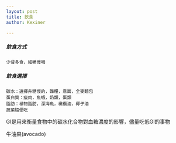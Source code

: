 ```yaml
---
layout: post
title: 飲食
author: Kexiner

---
```




##### 飲食方式
```
少餐多食，細嚼慢咽

```


##### 飲食選擇
```
碳水：選擇升糖慢的，雜糧，意面，全麥麵包
蛋白質：瘦肉，魚蝦，奶類，蛋類
脂肪：植物脂肪，深海魚，橄欖油，椰子油
蔬菜隨便吃

```


GI是用來衡量食物中的碳水化合物對血糖濃度的影響，儘量吃低GI的事物


牛油果(avocado)





